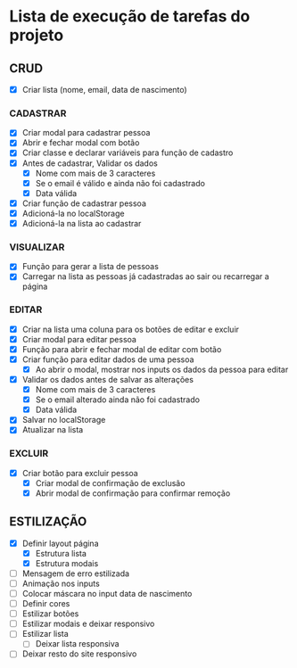 # Lista de execução de tarefas do projeto

## CRUD
- [x] Criar lista (nome, email, data de nascimento)

### CADASTRAR
- [x] Criar modal para cadastrar pessoa
- [x] Abrir e fechar modal com botão
- [x] Criar classe e declarar variáveis para função de cadastro
- [x] Antes de cadastrar, Validar os dados
    - [x] Nome com mais de 3 caracteres
    - [x] Se o email é válido e ainda não foi cadastrado
    - [x] Data válida
- [x] Criar função de cadastrar pessoa
- [x] Adicioná-la no localStorage
- [x] Adicioná-la na lista ao cadastrar

### VISUALIZAR
- [x] Função para gerar a lista de pessoas
- [x] Carregar na lista as pessoas já cadastradas ao sair ou recarregar a página

### EDITAR
- [x] Criar na lista uma coluna para os botões de editar e excluir
- [x] Criar modal para editar pessoa
- [x] Função para abrir e fechar modal de editar com botão
- [x] Criar função para editar dados de uma pessoa
    - [x] Ao abrir o modal, mostrar nos inputs os dados da pessoa para editar
- [x] Validar os dados antes de salvar as alterações
    - [x] Nome com mais de 3 caracteres
    - [x] Se o email alterado ainda não foi cadastrado
    - [x] Data válida
- [x] Salvar no localStorage
- [x] Atualizar na lista

### EXCLUIR
- [x] Criar botão para excluir pessoa
    - [x] Criar modal de confirmação de exclusão
    - [x] Abrir modal de confirmação para confirmar remoção

## ESTILIZAÇÃO
- [x] Definir layout página
    - [x] Estrutura lista
    - [x] Estrutura modais
- [ ] Mensagem de erro estilizada
- [ ] Animação nos inputs
- [ ] Colocar máscara no input data de nascimento
- [ ] Definir cores
- [ ] Estilizar botões
- [ ] Estilizar modais e deixar responsivo
- [ ] Estilizar lista
    - [ ] Deixar lista responsiva
- [ ] Deixar resto do site responsivo
